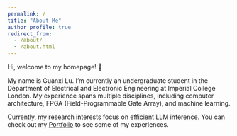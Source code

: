 ```yaml
---
permalink: /
title: "About Me"
author_profile: true
redirect_from: 
  - /about/
  - /about.html
---
```


Hi, welcome to my homepage! :wave:

My name is Guanxi Lu. I’m currently an undergraduate student in the Department of Electrical and Electronic Engineering at Imperial College London. My experience spans multiple disciplines, including computer architecture, FPGA (Field-Programmable Gate Array), and machine learning.

Currently, my research interests focus on efficient LLM inference.
You can check out my [Portfolio](/portfolio/) to see some of my experiences. 